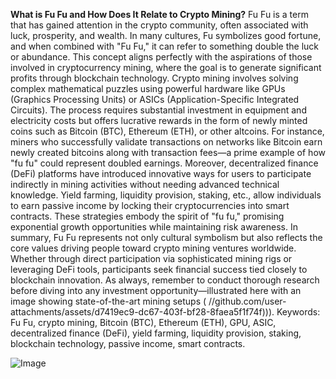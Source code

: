 **What is Fu Fu and How Does It Relate to Crypto Mining?**
Fu Fu is a term that has gained attention in the crypto community, often associated with luck, prosperity, and wealth. In many cultures, Fu symbolizes good fortune, and when combined with "Fu Fu," it can refer to something double the luck or abundance. This concept aligns perfectly with the aspirations of those involved in cryptocurrency mining, where the goal is to generate significant profits through blockchain technology.
Crypto mining involves solving complex mathematical puzzles using powerful hardware like GPUs (Graphics Processing Units) or ASICs (Application-Specific Integrated Circuits). The process requires substantial investment in equipment and electricity costs but offers lucrative rewards in the form of newly minted coins such as Bitcoin (BTC), Ethereum (ETH), or other altcoins. For instance, miners who successfully validate transactions on networks like Bitcoin earn newly created bitcoins along with transaction fees—a prime example of how "fu fu" could represent doubled earnings.
Moreover, decentralized finance (DeFi) platforms have introduced innovative ways for users to participate indirectly in mining activities without needing advanced technical knowledge. Yield farming, liquidity provision, staking, etc., allow individuals to earn passive income by locking their cryptocurrencies into smart contracts. These strategies embody the spirit of "fu fu," promising exponential growth opportunities while maintaining risk awareness.
In summary, Fu Fu represents not only cultural symbolism but also reflects the core values driving people toward crypto mining ventures worldwide. Whether through direct participation via sophisticated mining rigs or leveraging DeFi tools, participants seek financial success tied closely to blockchain innovation. As always, remember to conduct thorough research before diving into any investment opportunity—illustrated here with an image showing state-of-the-art mining setups ( //github.com/user-attachments/assets/d7419ec9-dc67-403f-bf28-8faea5f1f74f))).
Keywords: Fu Fu, crypto mining, Bitcoin (BTC), Ethereum (ETH), GPU, ASIC, decentralized finance (DeFi), yield farming, liquidity provision, staking, blockchain technology, passive income, smart contracts.


![Image](https://github.com/user-attachments/assets/d7419ec9-dc67-403f-bf28-8faea5f1f74f)
